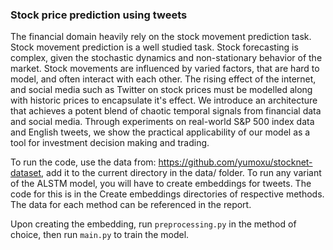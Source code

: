 ### Stock price prediction using tweets    
The financial domain heavily rely on the stock movement prediction task. Stock movement prediction is a well studied task. Stock forecasting is complex, given the stochastic dynamics and non-stationary behavior of the market. Stock movements are influenced by varied factors, that are hard to model, and often interact with each other. The rising effect of the internet, and social media such as Twitter on stock prices must be modelled along with historic prices to encapsulate it's effect. We introduce an architecture that achieves a potent blend of chaotic temporal signals from financial data and social media. Through experiments on real-world S&P 500 index data and English tweets, we show the practical applicability of our model as a tool for investment decision making and trading.

To run the code, use the data from: https://github.com/yumoxu/stocknet-dataset, add it to the current directory in the data/ folder. To run any variant of the ALSTM model, you will have to create embeddings for tweets. The code for this is in the Create embeddings directories of respective methods. The data for each method can be referenced in the report. 

Upon creating the embedding, run `preprocessing.py` in the method of choice, then run `main.py` to train the model.

